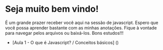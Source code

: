 # Seja muito bem vindo!
É um grande prazer receber você aqui na sessão de javascript. Espero que você possa aprender bastante com as minhas anotações. Fique à vontade para navegar pelos arquivos ou baixá-los. Bons estudos!!!

- [Aula 1 - O que é Javascript? / Conceitos básicos] ()